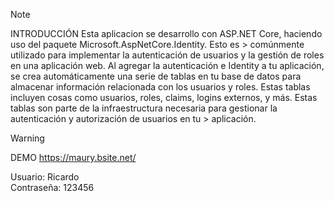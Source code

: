 > [!NOTE]
> INTRODUCCIÓN
> Esta aplicacion se desarrollo con ASP.NET Core, haciendo uso del paquete Microsoft.AspNetCore.Identity. Esto es   > comúnmente utilizado para implementar la autenticación de usuarios y la gestión de roles en una aplicación web.
> Al agregar la autenticación e Identity a tu aplicación, se crea automáticamente una serie de tablas en tu base de datos
> para almacenar información relacionada con los usuarios y roles. 
> Estas tablas incluyen cosas como usuarios, roles, claims, logins externos, y más. 
> Estas tablas son parte de la infraestructura necesaria para gestionar la autenticación y autorización de usuarios en tu   > aplicación.

> [!WARNING]
 DEMO
 https://maury.bsite.net/

 Usuario: Ricardo        
 Contraseña: 123456
